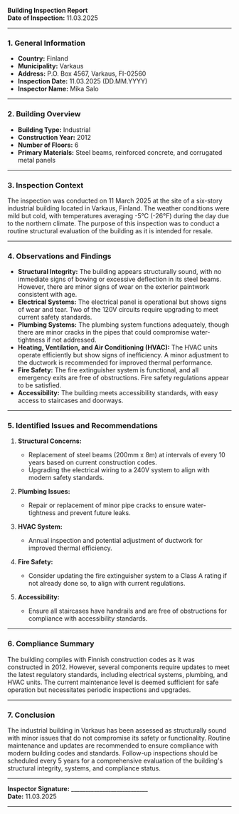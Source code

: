 

**Building Inspection Report**  
**Date of Inspection:** 11.03.2025  

---

### **1. General Information**  
- **Country:** Finland  
- **Municipality:** Varkaus  
- **Address:** P.O. Box 4567, Varkaus, FI-02560  
- **Inspection Date:** 11.03.2025 (DD.MM.YYYY)  
- **Inspector Name:** Mika Salo  

---

### **2. Building Overview**  
- **Building Type:** Industrial  
- **Construction Year:** 2012  
- **Number of Floors:** 6  
- **Primary Materials:** Steel beams, reinforced concrete, and corrugated metal panels  

---

### **3. Inspection Context**  
The inspection was conducted on 11 March 2025 at the site of a six-story industrial building located in Varkaus, Finland. The weather conditions were mild but cold, with temperatures averaging -5°C (-26°F) during the day due to the northern climate. The purpose of this inspection was to conduct a routine structural evaluation of the building as it is intended for resale.  

---

### **4. Observations and Findings**  
- **Structural Integrity:** The building appears structurally sound, with no immediate signs of bowing or excessive deflection in its steel beams. However, there are minor signs of wear on the exterior paintwork consistent with age.  
- **Electrical Systems:** The electrical panel is operational but shows signs of wear and tear. Two of the 120V circuits require upgrading to meet current safety standards.  
- **Plumbing Systems:** The plumbing system functions adequately, though there are minor cracks in the pipes that could compromise water-tightness if not addressed.  
- **Heating, Ventilation, and Air Conditioning (HVAC):** The HVAC units operate efficiently but show signs of inefficiency. A minor adjustment to the ductwork is recommended for improved thermal performance.  
- **Fire Safety:** The fire extinguisher system is functional, and all emergency exits are free of obstructions. Fire safety regulations appear to be satisfied.  
- **Accessibility:** The building meets accessibility standards, with easy access to staircases and doorways.  

---

### **5. Identified Issues and Recommendations**  
1. **Structural Concerns:**  
   - Replacement of steel beams (200mm x 8m) at intervals of every 10 years based on current construction codes.  
   - Upgrading the electrical wiring to a 240V system to align with modern safety standards.  

2. **Plumbing Issues:**  
   - Repair or replacement of minor pipe cracks to ensure water-tightness and prevent future leaks.  

3. **HVAC System:**  
   - Annual inspection and potential adjustment of ductwork for improved thermal efficiency.  

4. **Fire Safety:**  
   - Consider updating the fire extinguisher system to a Class A rating if not already done so, to align with current regulations.  

5. **Accessibility:**  
   - Ensure all staircases have handrails and are free of obstructions for compliance with accessibility standards.  

---

### **6. Compliance Summary**  
The building complies with Finnish construction codes as it was constructed in 2012. However, several components require updates to meet the latest regulatory standards, including electrical systems, plumbing, and HVAC units. The current maintenance level is deemed sufficient for safe operation but necessitates periodic inspections and upgrades.  

---

### **7. Conclusion**  
The industrial building in Varkaus has been assessed as structurally sound with minor issues that do not compromise its safety or functionality. Routine maintenance and updates are recommended to ensure compliance with modern building codes and standards. Follow-up inspections should be scheduled every 5 years for a comprehensive evaluation of the building's structural integrity, systems, and compliance status.  

---  
**Inspector Signature:** ___________________________  
**Date:** 11.03.2025  

---